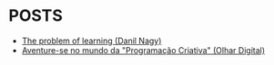 # POSTS

* [The problem of learning (Danil Nagy)](https://medium.com/generative-design/generative-design-introduction-64fb2db38e1)
* [Aventure-se no mundo da "Programação Criativa" (Olhar Digital)](https://olhardigital.com.br/noticia/aventure-se-no-mundo-da-arte-e-da-tecnologia-com-a-programacao-criativa/32798)
